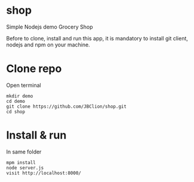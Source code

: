 # shop
Simple Nodejs demo Grocery Shop

Before to clone, install and run this app, it is mandatory to install git client, nodejs and npm on your machine.

# Clone repo
Open terminal

```
mkdir demo
cd demo
git clone https://github.com/JBClion/shop.git
cd shop
```

# Install & run
In same folder

```
mpm install
node server.js
visit http://localhost:8000/
```
